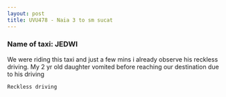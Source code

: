```yaml
---
layout: post
title: UVU478 - Naia 3 to sm sucat
---
```


### Name of taxi: JEDWI

We were riding this taxi and just a few mins i already observe his reckless driving. My 2 yr old daughter vomited before reaching our destination due to his driving

```Reckless driving```
